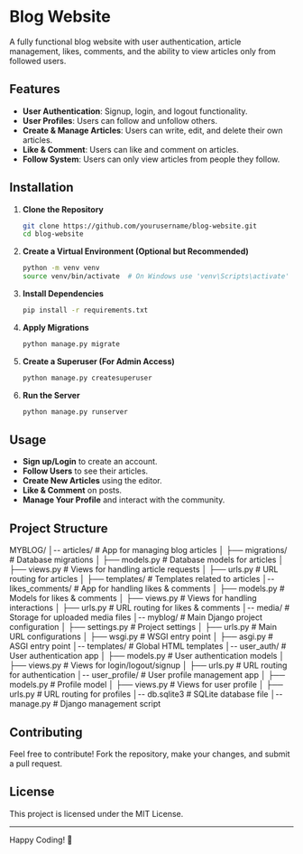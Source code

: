 # Blog Website

A fully functional blog website with user authentication, article management, likes, comments, and the ability to view articles only from followed users.

## Features
- **User Authentication**: Signup, login, and logout functionality.
- **User Profiles**: Users can follow and unfollow others.
- **Create & Manage Articles**: Users can write, edit, and delete their own articles.
- **Like & Comment**: Users can like and comment on articles.
- **Follow System**: Users can only view articles from people they follow.

## Installation

1. **Clone the Repository**
   ```sh
   git clone https://github.com/yourusername/blog-website.git
   cd blog-website
   ```

2. **Create a Virtual Environment (Optional but Recommended)**
   ```sh
   python -m venv venv
   source venv/bin/activate  # On Windows use 'venv\Scripts\activate'
   ```

3. **Install Dependencies**
   ```sh
   pip install -r requirements.txt
   ```

4. **Apply Migrations**
   ```sh
   python manage.py migrate
   ```

5. **Create a Superuser (For Admin Access)**
   ```sh
   python manage.py createsuperuser
   ```

6. **Run the Server**
   ```sh
   python manage.py runserver
   ```

## Usage
- **Sign up/Login** to create an account.
- **Follow Users** to see their articles.
- **Create New Articles** using the editor.
- **Like & Comment** on posts.
- **Manage Your Profile** and interact with the community.

## Project Structure
MYBLOG/
│-- articles/            # App for managing blog articles
│   ├── migrations/      # Database migrations
│   ├── models.py        # Database models for articles
│   ├── views.py         # Views for handling article requests
│   ├── urls.py          # URL routing for articles
│   ├── templates/       # Templates related to articles
│-- likes_comments/      # App for handling likes & comments
│   ├── models.py        # Models for likes & comments
│   ├── views.py         # Views for handling interactions
│   ├── urls.py          # URL routing for likes & comments
│-- media/               # Storage for uploaded media files
│-- myblog/              # Main Django project configuration
│   ├── settings.py      # Project settings
│   ├── urls.py          # Main URL configurations
│   ├── wsgi.py          # WSGI entry point
│   ├── asgi.py          # ASGI entry point
│-- templates/           # Global HTML templates
│-- user_auth/           # User authentication app
│   ├── models.py        # User authentication models
│   ├── views.py         # Views for login/logout/signup
│   ├── urls.py          # URL routing for authentication
│-- user_profile/        # User profile management app
│   ├── models.py        # Profile model
│   ├── views.py         # Views for user profile
│   ├── urls.py          # URL routing for profiles
│-- db.sqlite3           # SQLite database file
│-- manage.py            # Django management script


## Contributing
Feel free to contribute! Fork the repository, make your changes, and submit a pull request.

## License
This project is licensed under the MIT License.

---
Happy Coding! 🚀

